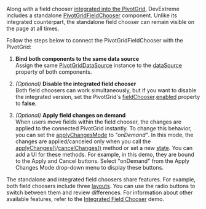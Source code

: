 Along with a field chooser [integrated into the PivotGrid](https://js.devexpress.com/Demos/WidgetsGallery/Demo/PivotGrid/IntegratedFieldChooser/), DevExtreme includes a standalone [PivotGridFieldChooser](/Documentation/ApiReference/UI_Components/dxPivotGridFieldChooser/) component. Unlike its integrated counterpart, the standalone field chooser can remain visible on the page at all times.

Follow the steps below to connect the PivotGridFieldChooser with the PivotGrid:

1. **Bind both components to the same data source**         
Assign the same [PivotGridDataSource](/Documentation/ApiReference/Data_Layer/PivotGridDataSource/) instance to the [dataSource](/Documentation/ApiReference/UI_Components/dxPivotGridFieldChooser/Configuration/#dataSource) property of both components.

1. *(Optional)* **Disable the integrated field chooser**            
Both field choosers can work simultaneously, but if you want to disable the integrated version, set the PivotGrid's [fieldChooser](/Documentation/ApiReference/UI_Components/dxPivotGrid/Configuration/fieldChooser/).[enabled](/Documentation/ApiReference/UI_Components/dxPivotGrid/Configuration/fieldChooser/#enabled) property to **false**.

1. *(Optional)* **Apply field changes on demand**           
When users move fields within the field chooser, the changes are applied to the connected PivotGrid instantly. To change this behavior, you can set the [applyChangesMode](/Documentation/ApiReference/UI_Components/dxPivotGridFieldChooser/Configuration/#applyChangesMode) to *"onDemand"*. In this mode, the changes are applied/canceled only when you call the [applyChanges()](/Documentation/ApiReference/UI_Components/dxPivotGridFieldChooser/Methods/#applyChanges)/[cancelChanges()](/Documentation/ApiReference/UI_Components/dxPivotGridFieldChooser/Methods/#cancelChanges) method or set a new [state](/Documentation/ApiReference/UI_Components/dxPivotGridFieldChooser/Configuration/#state). You can add a UI for these methods. For example, in this demo, they are bound to the Apply and Cancel buttons. Select "onDemand" from the Apply Changes Mode drop-down menu to display these buttons.

The standalone and integrated field choosers share features. For example, both field choosers include three [layouts](/Documentation/ApiReference/UI_Components/dxPivotGridFieldChooser/Configuration/#layout). You can use the radio buttons to switch between them and review differences. For information about other available features, refer to the [Integrated Field Chooser](https://js.devexpress.com/Demos/WidgetsGallery/Demo/PivotGrid/IntegratedFieldChooser/) demo.
